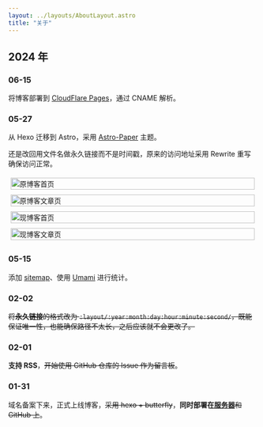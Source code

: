 ```yaml
---
layout: ../layouts/AboutLayout.astro
title: "关于"
---
```


## 2024 年

### 06-15

将博客部署到 [CloudFlare Pages](https://krdw.pages.dev/)，通过 CNAME 解析。

### 05-27

从 Hexo 迁移到 Astro，采用 [Astro-Paper](https://github.com/satnaing/astro-paper) 主题。

还是改回用文件名做永久链接而不是时间戳，原来的访问地址采用 Rewrite 重写确保访问正常。

<div style="display: flex; flex-wrap: wrap;">
  <div style="flex: 1 1 50%; padding: 5px;">
    <img src="https://img.k1r.in/2024/05/picgo_5c6d1caeee1e6fd2bdfac68e1aa9a1e2.png" alt="原博客首页" style="width: 100%;">
  </div>
  <div style="flex: 1 1 50%; padding: 5px;">
    <img src="https://img.k1r.in/2024/05/picgo_99ae8351442d408b13718266311001cf.png" alt="原博客文章页" style="width: 100%;">
  </div>
  <div style="flex: 1 1 50%; padding: 5px;">
    <img src="https://img.k1r.in/2024/05/picgo_8db2fc022160cbc12ccdc3f6301c7f67.png" alt="现博客首页" style="width: 100%;">
  </div>
  <div style="flex: 1 1 50%; padding: 5px;">
    <img src="https://img.k1r.in/2024/05/picgo_0c60560c3ed79c04b8c0c961874f14e3.png" alt="现博客文章页" style="width: 100%;">
  </div>
</div>

### 05-15

添加 [sitemap](https://k1r.in/sitemap-0.xml)、使用 [Umami](https://s.k1r.in/5kh297) 进行统计。

### 02-02

~~将**永久链接**的格式改为 `:layout/:year:month:day:hour:minute:second/`，既能保证唯一性，也能确保路径不太长，之后应该就不会更改了。~~

### 02-01

**支持 RSS**，~~开始使用 GitHub 仓库的 Issue 作为留言板~~。

### 01-31

域名备案下来，正式上线博客，~~采用 hexo + butterfly~~，**同时部署在[服务器](https://k1r.in)**~~和 GitHub 上~~。
